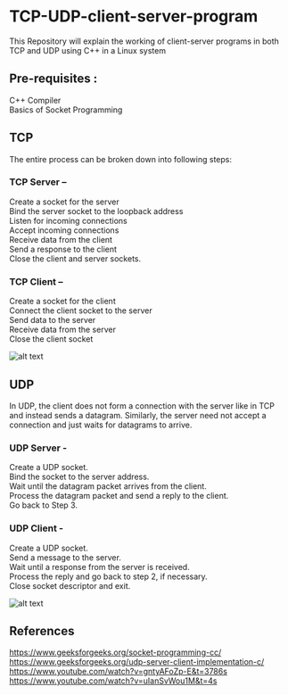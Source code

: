 # TCP-UDP-client-server-program
This Repository will explain the working of client-server programs in both TCP and UDP using C++ in a Linux system

## Pre-requisites : 
C++ Compiler <br />
Basics of Socket Programming <br>

## TCP
The entire process can be broken down into following steps:

### TCP Server – 
Create a socket for the server <br>
Bind the server socket to the loopback address <br>
Listen for incoming connections <br>
Accept incoming connections <br>
Receive data from the client <br>
Send a response to the client <br>
Close the client and server sockets. <br>

### TCP Client – 
Create a socket for the client <br>
Connect the client socket to the server <br>
Send data to the server <br>
Receive data from the server <br>
Close the client socket <br>

![alt text](https://media.geeksforgeeks.org/wp-content/uploads/Socket_server-1.png)


## UDP

In UDP, the client does not form a connection with the server like in TCP and instead sends a datagram. Similarly, the server need not accept a connection and just waits for datagrams to arrive. 

### UDP Server -
Create a UDP socket. <br>
Bind the socket to the server address. <br>
Wait until the datagram packet arrives from the client. <br>
Process the datagram packet and send a reply to the client. <br>
Go back to Step 3. 

### UDP Client - 
Create a UDP socket. <br>
Send a message to the server. <br>
Wait until a response from the server is received.<br>
Process the reply and go back to step 2, if necessary.<br>
Close socket descriptor and exit. 

![alt text](https://media.geeksforgeeks.org/wp-content/cdn-uploads/20220504170707/server-and-client.jpg)



## References 
https://www.geeksforgeeks.org/socket-programming-cc/ <br>
https://www.geeksforgeeks.org/udp-server-client-implementation-c/ <br>
https://www.youtube.com/watch?v=gntyAFoZp-E&t=3786s <br>
https://www.youtube.com/watch?v=uIanSvWou1M&t=4s





